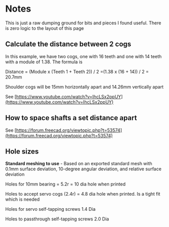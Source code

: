 # Notes
This is just a raw dumping ground for bits and pieces I found useful. There is zero logic to the layout of this page
## Calculate the distance between 2 cogs
In this example, we have two cogs, one with 16 teeth and one with 14 teeth with a module of 1.38. The formula is

Distance = (Module x (Teeth 1 + Teeth 2)) / 2
=(1.38 x (16 + 14)) / 2
= 20.7mm

Shoulder cogs will be 15mm horizontally apart and 14.26mm vertically apart

See [https://www.youtube.com/watch?v=IhcLSx2ppUY](https://www.youtube.com/watch?v=IhcLSx2ppUY)

## How to space shafts a set distance apart
See [https://forum.freecad.org/viewtopic.php?t=53574](https://forum.freecad.org/viewtopic.php?t=53574)

## Hole sizes
**Standard meshing to use** - Based on an exported standard mesh with 0.1mm surface deviation, 10-degree angular deviation, and relative surface deviation

Holes for 10mm bearing = 5.2r = 10 dia hole when printed

Holes to accept servo cogs (2.4r) = 4.8 dia hole when printed. Is a tight fit which is needed

Holes for servo self-tapping screws 1.4 Dia

Holes to passthrough self-tapping screws 2.0 Dia
